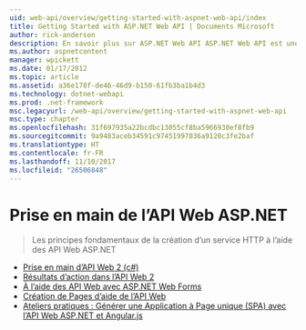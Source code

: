 ```yaml
---
uid: web-api/overview/getting-started-with-aspnet-web-api/index
title: Getting Started with ASP.NET Web API | Documents Microsoft
author: rick-anderson
description: En savoir plus sur ASP.NET Web API ASP.NET Web API est une infrastructure qui permet de facilement créer des services HTTP qui atteignent un large éventail de clients, y compris les navigateurs...
ms.author: aspnetcontent
manager: wpickett
ms.date: 01/17/2012
ms.topic: article
ms.assetid: a36e178f-de46-46d9-b150-61fb3ba1b4d3
ms.technology: dotnet-webapi
ms.prod: .net-framework
msc.legacyurl: /web-api/overview/getting-started-with-aspnet-web-api
msc.type: chapter
ms.openlocfilehash: 31f697935a22bcdbc13055cf8ba5966930ef8fb9
ms.sourcegitcommit: 9a9483aceb34591c97451997036a9120c3fe2baf
ms.translationtype: HT
ms.contentlocale: fr-FR
ms.lasthandoff: 11/10/2017
ms.locfileid: "26506848"
---
```

<a name="getting-started-with-aspnet-web-api"></a>Prise en main de l’API Web ASP.NET
====================
> Les principes fondamentaux de la création d’un service HTTP à l’aide des API Web ASP.NET


- [Prise en main d’API Web 2 (c#)](tutorial-your-first-web-api.md)
- [Résultats d’action dans l’API Web 2](action-results.md)
- [À l’aide des API Web avec ASP.NET Web Forms](using-web-api-with-aspnet-web-forms.md)
- [Création de Pages d’aide de l’API Web](creating-api-help-pages.md)
- [Ateliers pratiques : Générer une Application à Page unique (SPA) avec l’API Web ASP.NET et Angular.js](build-a-single-page-application-spa-with-aspnet-web-api-and-angularjs.md)
